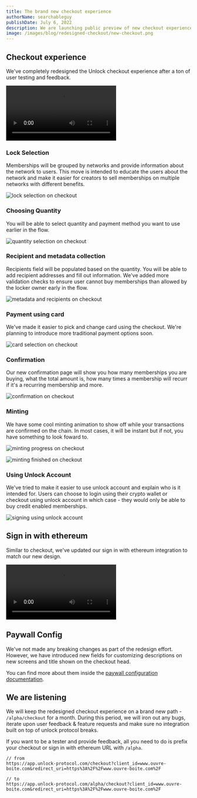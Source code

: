 ```yaml
---
title: The brand new checkout experience
authorName: searchableguy
publishDate: July 6, 2022
description: We are launching public preview of new checkout experience.
image: /images/blog/redesigned-checkout/new-checkout.png
---
```


## Checkout experience

We've completely redesigned the Unlock checkout experience after a ton of user testing and feedback.

<video controls autoplay>
  <source src="/images/blog/redesigned-checkout/checkout-experience.mp4" type="video/mp4">
</video>

### Lock Selection

Memberships will be grouped by networks and provide information about the network to users. This move is intended to educate the users about the network and make it easier for creators to sell memberships on multiple networks with different benefits.

![lock selection on checkout](/images/blog/redesigned-checkout/new-checkout.png)

### Choosing Quantity

You will be able to select quantity and payment method you want to use earlier in the flow.

![quantity selection on checkout](/images/blog/redesigned-checkout/new-checkout-quantity.jpg)

### Recipient and metadata collection

Recipients field will be populated based on the quantity. You will be able to add recipient addresses and fill out information. We've added more validation checks to ensure user cannot buy memberships than allowed by the locker owner early in the flow.

![metadata and recipients on checkout](/images/blog/redesigned-checkout/new-checkout-metadata.png)

### Payment using card

We've made it easier to pick and change card using the checkout. We're planning to introduce more traditional payment options soon.

![card selection on checkout](/images/blog/redesigned-checkout/new-checkout-add-card.png)

### Confirmation

Our new confirmation page will show you how many memberships you are buying, what the total amount is, how many times a membership will recurr if it's a recurring membership and more.

![confirmation on checkout](/images/blog/redesigned-checkout/new-checkout-confirmation.png)

### Minting

We have some cool minting animation to show off while your transactions are confirmed on the chain. In most cases, it will be instant but if not, you have something to look foward to.

![minting progress on checkout](/images/blog/redesigned-checkout/new-checkout-minting.png)

![minting finished on checkout](/images/blog/redesigned-checkout/new-checkout-finished.png)

### Using Unlock Account

We've tried to make it easier to use unlock account and explain who is it intended for. Users can choose to login using their crypto wallet or checkout using unlock account in which case - they would only be able to buy credit enabled memberships.

![signing using unlock account](/images/blog/redesigned-checkout/new-checkout-unlock-account.png)

## Sign in with ethereum

Similar to checkout, we've updated our sign in with ethereum integration to match our new design.

<video controls autoplay>
  <source src="/images/blog/redesigned-checkout/sign-in-with-ethereum.mp4" type="video/mp4">
</video>

## Paywall Config

We've not made any breaking changes as part of the redesign effort. However, we have introduced new fields for customizing descriptions on new screens and title shown on the checkout head.

You can find more about them inside the [paywall configuration documentation](https://docs.unlock-protocol.com/tools/paywall/configuring-checkout).

## We are listening

We will keep the redesigned checkout experience on a brand new path - `/alpha/checkout` for a month. During this period, we will iron out any bugs, iterate upon user feedback & feature requests and make sure no integration built on top of unlock protocol breaks.

If you want to be a tester and provide feedback, all you need to do is prefix your checkout or sign in with ethereum URL with `/alpha`.

```
// from
https://app.unlock-protocol.com/checkout?client_id=www.ouvre-boite.com&redirect_uri=https%3A%2F%2Fwww.ouvre-boite.com%2F

// to
https://app.unlock-protocol.com/alpha/checkout?client_id=www.ouvre-boite.com&redirect_uri=https%3A%2F%2Fwww.ouvre-boite.com%2F
```
